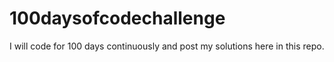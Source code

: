 # 100daysofcodechallenge
I will code for 100 days continuously and post my solutions here in this repo.
